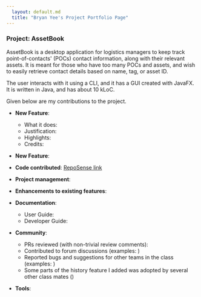 ```yaml
---
  layout: default.md
  title: "Bryan Yee's Project Portfolio Page"
---
```


### Project: AssetBook

AssetBook is a desktop application for logistics managers to keep track point-of-contacts' (POCs) contact information, along with their relevant assets. It is meant for those who have too many POCs and assets, and wish to easily retrieve contact details based on name, tag, or asset ID.

The user interacts with it using a CLI, and it has a GUI created with JavaFX. It is written in Java, and has about 10 kLoC.

Given below are my contributions to the project.

* **New Feature**:
  * What it does:
  * Justification:
  * Highlights:
  * Credits:

* **New Feature**:

* **Code contributed**: [RepoSense link]()

* **Project management**:

* **Enhancements to existing features**:

* **Documentation**:
  * User Guide:
  * Developer Guide:

* **Community**:
  * PRs reviewed (with non-trivial review comments):
  * Contributed to forum discussions (examples: )
  * Reported bugs and suggestions for other teams in the class (examples: )
  * Some parts of the history feature I added was adopted by several other class mates ()

* **Tools**:
